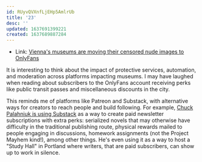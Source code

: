 ```yaml
---
id: RUyvQVXnfLjEHp5AmlrUb
title: '23'
desc: ''
updated: 1637691399221
created: 1637689887284
---
```


- Link: [Vienna's museums are moving their censored nude images to OnlyFans](https://qz.com/2075341/vienna-museums-move-nsfw-images-to-onlyfans/)

It is interesting to think about the impact of protective services, automation, and moderation across platforms impacting museums. I may have laughed when reading about subscribers to the OnlyFans account receiving perks like public transit passes and miscellaneous discounts in the city.

This reminds me of platforms like Patreon and Substack, with alternative ways for creators to reach people and build following. For example, [Chuck Palahniuk is using Substack](https://substack.com/profile/2728193-chuck-palahniuk) as a way to create paid newsletter subscriptions with extra perks: serialized novels that may otherwise have difficulty in the traditional publishing route, physical rewards mailed to people engaging in discussions, homework assignments (not the Project Mayhem kind!), among other things. He's even using it as a way to host a "Study Hall" in Portland where writers, that are paid subscribers, can show up to work in silence.